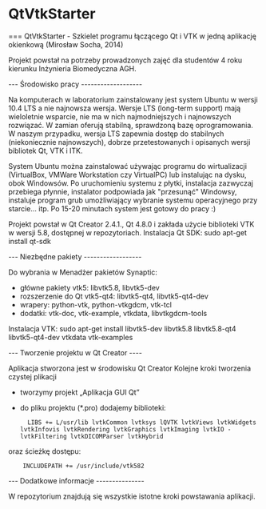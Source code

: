 QtVtkStarter
============

=== QtVtkStarter - Szkielet programu łączącego Qt i VTK w jedną aplikację okienkową (Mirosław Socha, 2014)


Projekt powstał na potrzeby prowadzonych zajęć dla studentów 4 roku kierunku Inżynieria Biomedyczna AGH.

--- Środowisko pracy -------------------

Na komputerach w laboratorium zainstalowany jest system Ubuntu w wersji 10.4 LTS a nie najnowsza wersja.
Wersje LTS (long-term support) mają wieloletnie wsparcie, nie ma w nich najmodniejszych i najnowszych rozwiązać. 
W zamian oferują stabilną, sprawdzoną bazę oprogramowania. 
W naszym przypadku, wersja LTS zapewnia dostęp do stabilnych (niekoniecznie najnowszych), 
dobrze przetestowanych i opisanych wersji bibliotek Qt, VTK i ITK.

System Ubuntu można zainstalować używając programu do wirtualizacji (VirtualBox, VMWare Workstation czy VirtualPC) lub instalując na dysku, obok Windowsów. Po uruchomieniu systemu z płytki, instalacja zazwyczaj przebiega płynnie, instalator podpowiada jak "przesunąć" Windowsy, instaluje program grub umożliwiający wybranie systemu operacyjnego przy starcie... itp.
Po 15-20 minutach system jest gotowy do pracy :)

Projekt powstał w Qt Creator 2.4.1., Qt 4.8.0 i zakłada użycie biblioteki VTK w wersji 5.8, dostępnej w repozytoriach.
Instalacja Qt SDK: sudo apt-get install qt-sdk


--- Niezbędne pakiety ------------------

Do wybrania w Menadżer pakietów Synaptic:
* główne pakiety vtk5: libvtk5.8, libvtk5-dev
* rozszerzenie do Qt vtk5-qt4: libvtk5-qt4, libvtk5-qt4-dev
* wrapery: python-vtk, python-vtkgdcm, vtk-tcl
* dodatki: vtk-doc, vtk-example, vtkdata, libvtkgdcm-tools

Instalacja VTK: sudo apt-get install libvtk5-dev libvtk5.8 libvtk5.8-qt4 libvtk5-qt4-dev vtkdata vtk-examples


--- Tworzenie projektu w Qt Creator ----

Aplikacja stworzona jest w środowisku Qt Creator
Kolejne kroki tworzenia czystej plikacji
* tworzymy projekt „Aplikacja GUI Qt”
* do pliku projektu (*.pro) dodajemy biblioteki:

        LIBS += ­L/usr/lib ­lvtkCommon lvtksys ­lQVTK ­lvtkViews ­lvtkWidgets ­lvtkInfovis ­lvtkRendering ­lvtkGraphics ­lvtkImaging ­lvtkIO ­lvtkFiltering ­lvtkDICOMParser ­lvtkHybrid
  
oraz ścieżkę dostępu:

        INCLUDEPATH += /usr/include/vtk­582

--- Dodatkowe informacje ---------------

W repozytorium znajdują się wszystkie istotne kroki powstawania aplikacji.

